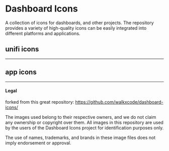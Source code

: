 # Dashboard Icons
A collection of icons for dashboards, and other projects. The repository provides a variety of high-quality icons can be easily integrated into different platforms and applications.
## unifi icons
---
<!-- UNIFI -->

<!-- END UNIFI -->

## app icons
---
<!-- ICONS -->

<!-- END ICONS -->



#### Legal
forked from this great repository:
https://github.com/walkxcode/dashboard-icons/

The images used belong to their respective owners, and we do not claim any ownership or copyright over them. All images in this repository are used by the users of the Dashboard Icons project for identification purposes only.

The use of names, trademarks, and brands in these image files does not imply endorsement or approval.
